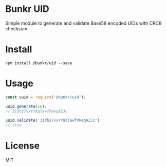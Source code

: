 # Bunkr UID

Simple module to generate and validate Base58 encoded UIDs with CRC8 checksum.


# Install

`npm install @bunkr/uid --save`


# Usage

```javascript
const uuid = require('@bunkr/uid');

uuid.generate(16);
// 31dh27vxYY8qTawfPHeqAZJc

uuid.validate('31dh27vxYY8qTawfPHeqAZJc')
// true
```


# License

MIT